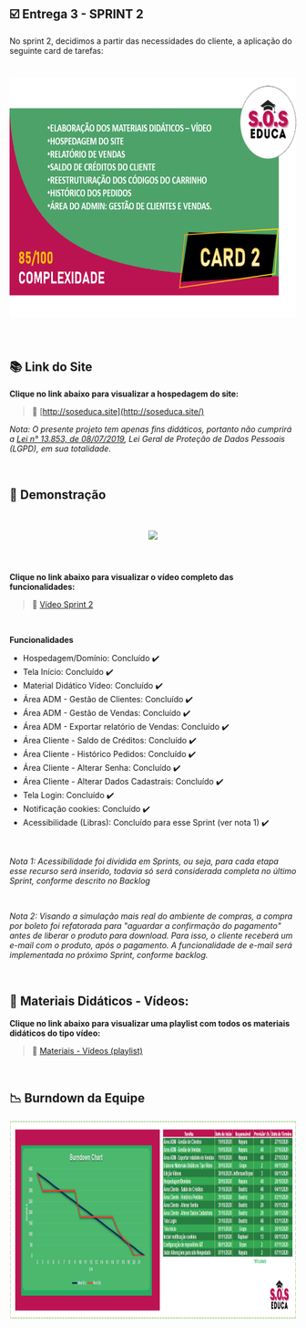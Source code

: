 ## :ballot_box_with_check: Entrega 3 - SPRINT 2

No sprint 2, decidimos a partir das necessidades do cliente, a aplicação do seguinte card de tarefas:

<h1 align="center"> <img src = "/Imagens Geral/card2.png" width="710" height="420" /></h1>

<br>

## :books: Link do Site

**Clique no link abaixo para visualizar a hospedagem do site:**

>  :key: [http://soseduca.site](http://soseduca.site/)
 
  _Nota: O presente projeto tem apenas fins didáticos, portanto não cumprirá a [Lei n° 13.853, de 08/07/2019](http://www.planalto.gov.br/ccivil_03/_ato2019-2022/2019/lei/l13853.htm), Lei Geral de Proteção de Dados Pessoais (LGPD), em sua totalidade._
 
<br>

## :mag_right: Demonstração 

<h1 align="center"> <img src = "/Imagens Geral/Sprint 2 (6) (1).gif"/></h1>

<br>

**Clique no link abaixo para visualizar o vídeo completo das funcionalidades:**  
> :movie_camera: [Vídeo Sprint 2](https://www.youtube.com/watch?v=ZNVqFKkJuD8&feature=youtu.be&ab_channel=soseduca)

<br>
 
 **Funcionalidades**

* Hospedagem/Domínio: Concluído :heavy_check_mark:
* Tela Início: Concluído :heavy_check_mark:
* Material Didático Vídeo: Concluído :heavy_check_mark:
* Área ADM - Gestão de Clientes: Concluído :heavy_check_mark:
* Área ADM - Gestão de Vendas: Concluído :heavy_check_mark:
* Área ADM - Exportar relatório de Vendas: Concluído :heavy_check_mark:
* Área Cliente - Saldo de Créditos: Concluído :heavy_check_mark:
* Área Cliente - Histórico Pedidos: Concluído :heavy_check_mark:
* Área Cliente - Alterar Senha: Concluído :heavy_check_mark:
* Área Cliente - Alterar Dados Cadastrais: Concluído :heavy_check_mark:
* Tela Login: Concluído :heavy_check_mark:
* Notificação cookies: Concluído :heavy_check_mark:
* Acessibilidade (Libras): Concluído para esse Sprint (ver nota 1) :heavy_check_mark:
 
 <br> 
 
_Nota 1: Acessibilidade foi dividida em Sprints, ou seja, para cada etapa esse recurso será inserido, todavia só será considerada completa no último Sprint, conforme descrito no Backlog_
 
 <br> 
 
 _Nota 2: Visando a simulação mais real do ambiente de compras, a compra por boleto foi refatorada para "aguardar a confirmação do pagamento" antes de liberar o produto para download. Para isso, o cliente receberá um e-mail com o produto, após o pagamento. A funcionalidade de e-mail será implementada no próximo Sprint, conforme backlog._
 
 <br> 

 ## :cinema: Materiais Didáticos - Vídeos:

**Clique no link abaixo para visualizar uma playlist com todos os materiais didáticos do tipo vídeo:**  

> :movie_camera:  [Materiais - Vídeos (playlist)](https://www.youtube.com/watch?v=9DbPImwFvUk&list=PL94iJfytd-50M5jZ52R7rGIdA7n2RwQuC&ab_channel=soseduca)

<br>

## :chart_with_downwards_trend: Burndown da Equipe

<img src = "/Imagens Geral/burndown2.png" width="3000" height="350"/></h1>

<br>

